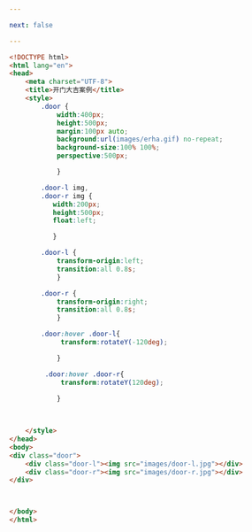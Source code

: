 ```yaml
---

next: false

---
```




<BlogInfo id="121" title="91.开门大吉案例" author="白日梦想猿" pv=0 read_times=0 pre_cost_time="0分52秒" category="css学习" tag_list="['css学习']" create_time="2020.07.30 15:45:54" update_time="2020.07.30 16:25:11" />

```html
<!DOCTYPE html>
<html lang="en">
<head>
    <meta charset="UTF-8">
    <title>开门大吉案例</title>
    <style>
        .door {
            width:400px;
            height:500px;
            margin:100px auto;
            background:url(images/erha.gif) no-repeat;
            background-size:100% 100%;
            perspective:500px;

            }

        .door-l img,
        .door-r img {
           width:200px;
           height:500px;
           float:left;

           }

        .door-l {
            transform-origin:left;
            transition:all 0.8s;
            }

        .door-r {
            transform-origin:right;
            transition:all 0.8s;
            }

        .door:hover .door-l{
             transform:rotateY(-120deg);

            }

         .door:hover .door-r{
             transform:rotateY(120deg);

            }
        
        

    </style>
</head>
<body>
<div class="door">
    <div class="door-l"><img src="images/door-l.jpg"></div>
    <div class="door-r"><img src="images/door-r.jpg"></div>
</div>



</body>
</html>
```



<ActionBox />
